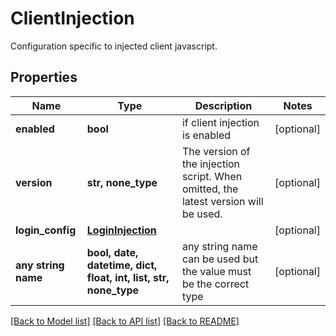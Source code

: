# ClientInjection

Configuration specific to injected client javascript. 

## Properties
Name | Type | Description | Notes
------------ | ------------- | ------------- | -------------
**enabled** | **bool** | if client injection is enabled | [optional] 
**version** | **str, none_type** | The version of the injection script. When omitted, the latest version will be used. | [optional] 
**login_config** | [**LoginInjection**](LoginInjection.md) |  | [optional] 
**any string name** | **bool, date, datetime, dict, float, int, list, str, none_type** | any string name can be used but the value must be the correct type | [optional]

[[Back to Model list]](../README.md#documentation-for-models) [[Back to API list]](../README.md#documentation-for-api-endpoints) [[Back to README]](../README.md)



